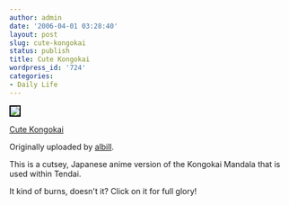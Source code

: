 ```yaml
---
author: admin
date: '2006-04-01 03:28:40'
layout: post
slug: cute-kongokai
status: publish
title: Cute Kongokai
wordpress_id: '724'
categories:
- Daily Life
---
```

<a title="photo sharing" href="http://www.flickr.com/photos/albill/121141686/"><img style="border: 2px solid #000000" src="http://static.flickr.com/48/121141686_b24b75d34f_m.jpg" /></a>

<a href="http://www.flickr.com/photos/albill/121141686/">Cute Kongokai</a>

Originally uploaded by <a href="http://www.flickr.com/people/albill/">albill</a>.

This is a cutsey, Japanese anime version of the Kongokai Mandala that is used within Tendai.

It kind of burns, doesn't it? Click on it for full glory!
